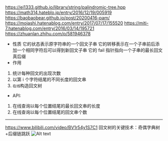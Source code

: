 https://ei1333.github.io/library/string/palindromic-tree.hpp
https://math314.hateblo.jp/entry/2016/12/19/005919
https://baobaobear.github.io/post/20200416-pam/
https://mojashi.hatenablog.com/entry/2017/07/17/155520
https://miti-7.hatenablog.com/entry/2016/03/14/195721
https://zhuanlan.zhihu.com/p/581946378

- 性质
  它的状态表示原字符串的一个回文子串
  它的转移表示在一个子串前后添加一个相同字符后可以得到新回文子串
  它的 fail 指针指向一个子串的最长回文真后缀
- 作用

1. 统计每种回文的出现次数
2. 以第 i 个字符结尾的不同长度的回文串
3. `在线`构造回文树

- API:

1. 在线查询以每个位置结尾的最长回文串的长度
2. 在线查询以每个位置结尾的回文串个数

---

https://www.bilibili.com/video/BV1r54y1S7C1
回文树的关键技术：奇偶字典树+后缀链跳跃
![Alt text](image.png)
